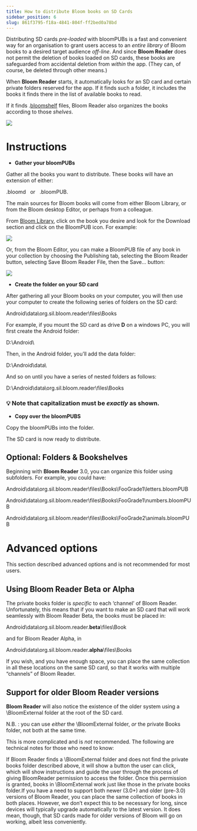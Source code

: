```yaml
---
title: How to distribute Bloom books on SD Cards
sidebar_position: 6
slug: 861f3795-f18a-4841-804f-ff2bed0a78bd
---
```



Distributing SD cards _pre-loaded_ with bloomPUBs is a fast and convenient way for an organisation to grant users access to an _entire library_ of Bloom books to a desired target audience _off-line_. And since **Bloom Reader** does not permit the deletion of books loaded on SD cards, these books are safeguarded from accidental deletion from _within_ the app. (They can, of course, be deleted through other means.)

When **Bloom Reader** starts, it automatically looks for an SD card and certain private folders reserved for the app. If it finds such a folder, it includes the books it finds there in the list of available books to read.

If it finds .[bloomshelf](https://docs.google.com/document/u/0/d/1UUvwxJ32W2X5CRgq-TS-1HmPj7gCKH9Y9bxZKbmpdAI/edit) files, Bloom Reader also organizes the books according to those _shelves_.

![](/notion_imgs/703508124.png)

# **Instructions**

- **Gather your bloomPUBs**

Gather all the books you want to distribute. These books will have an extension of either:

.bloomd   or   .bloomPUB.

The main sources for Bloom books will come from either Bloom Library, or from the Bloom desktop Editor, or perhaps from a colleague.

From [Bloom Library](https://bloomlibrary.org/read), click on the book you desire and look for the Download section and click on the BloomPUB icon. For example:

![](/notion_imgs/452718725.png)

Or, from the Bloom Editor, you can make a BloomPUB file of any book in your collection by choosing the Publishing tab, selecting the Bloom Reader button, selecting Save Bloom Reader File, then the Save… button:

![](/notion_imgs/1079617681.png)

- **Create the folder on your SD card**

After gathering all your Bloom books on your computer, you will then use your computer to create the following series of folders on the SD card:

Android\data\org.sil.bloom.reader\files\Books

For example, if you mount the SD card as drive **D** on a windows PC, you will first create the Android folder:

D:\Android\

Then, in the Android folder, you’ll add the data folder:

D:\Android\data\

And so on until you have a series of nested folders as follows:

D:\Android\data\org.sil.bloom.reader\files\Books

### 💡 Note that capitalization must be _exactly_ as shown.

- **Copy over the bloomPUBS**

Copy the bloomPUBs into the folder.

The SD card is now ready to distribute.

## **Optional: Folders & Bookshelves**

Beginning with **Bloom Reader** 3.0, you can organize this folder using subfolders. For example, you could have:

Android\data\org.sil.bloom.reader\files\Books\FooGrade1\letters.bloomPUB

Android\data\org.sil.bloom.reader\files\Books\FooGrade1\numbers.bloomPUB

Android\data\org.sil.bloom.reader\files\Books\FooGrade2\animals.bloomPUB

# **Advanced options**

This section described advanced options and is not recommended for most users.

## **Using Bloom Reader Beta or Alpha**

The private books folder is _specific_ to each ‘channel’ of Bloom Reader. Unfortunately, this means that if you want to make an SD card that will work seamlessly with Bloom Reader Beta, the books must be placed in:

Android\data\org.sil.bloom.reader.**beta**\files\Book

and for Bloom Reader Alpha, in

Android\data\org.sil.bloom.reader.**alpha**\files\Books

If you wish, and you have enough space, you can place the same collection in all these locations on the same SD card, so that it works with multiple “channels” of Bloom Reader.

## **Support for older Bloom Reader versions**

**Bloom Reader** will also notice the existence of the older system using a \BloomExternal folder at the root of the SD card.

N.B. : you can use _either_ the \BloomExternal folder, _or_ the private Books folder, not both at the same time.

This is more complicated and is _not_ recommended. The following are technical notes for those who need to know:

If Bloom Reader finds a \BloomExternal folder and does not find the private books folder described above, it will show a button the user can click, which will show instructions and guide the user through the process of giving BloomReader permission to access the folder. Once this permission is granted, books in \BloomExternal work just like those in the private books folder.If you have a need to support both newer (3.0+) and older (pre-3.0) versions of Bloom Reader, you can place the same collection of books in both places. However, we don’t expect this to be necessary for long, since devices will typically upgrade automatically to the latest version. It does mean, though, that SD cards made for older versions of Bloom will go on working, albeit less conveniently.

